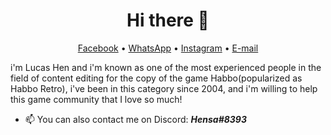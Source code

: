 <h1 align="center">Hi there 👋</h1>

<p align="center">
  <a href="https://www.facebook.com/oisouhen/" target="_blank">Facebook</a> •
  <a href="https://api.whatsapp.com/send?phone=5515997672647&text=Hi%20Wulles%20👋)" target="_blank">WhatsApp</a> •
  <a href="https://instagram.com/oisouhen/" target="_blank">Instagram</a> •
  <a href="mailto:oisouhen@icloud.com">E-mail</a>  
</p>

i'm Lucas Hen and i'm known as one of the most experienced people in the field of content editing for the copy of the game Habbo(popularized as Habbo Retro), i've been in this category since 2004, and i'm willing to help this game community that I love so much!

* 📫 You can also contact me on Discord: ___Hensa#8393___